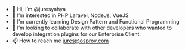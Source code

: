 - 👋 Hi, I’m @juresyahya
- 👀 I’m interested in PHP Laravel, NodeJs, VueJS
- 🌱 I’m currently learning Design Pattern and Functional Programming
- 💞️ I’m looking to collaborate with other developers who wanted to develop integration plugins for our Enterprise Client.
- 📫 How to reach me jures@osprov.com

<!---
juresyahya/juresyahya is a ✨ special ✨ repository because its `README.md` (this file) appears on your GitHub profile.
You can click the Preview link to take a look at your changes.
--->
